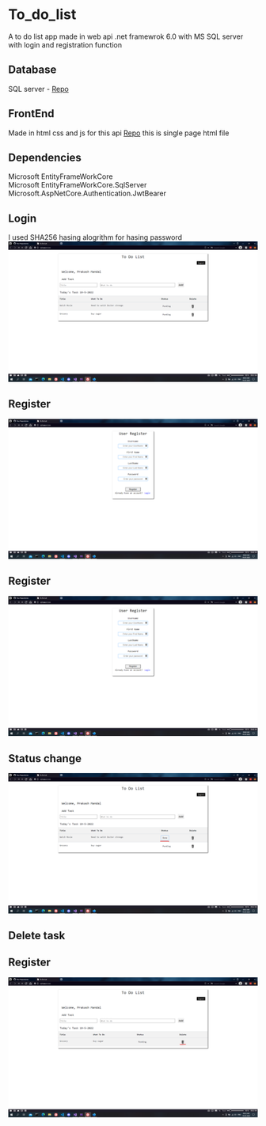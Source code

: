# To_do_list
A to do list app made in web api .net framewrok 6.0 with MS SQL server with login and registration function

## Database 
SQL server - [Repo](https://github.com/PrakashMandal-IV/To_Do_List_DataBase)

## FrontEnd
Made in html css and js for this api [Repo](https://github.com/PrakashMandal-IV/To_do_list_FrontEnd) 
this is single page html file 

## Dependencies
Microsoft EntityFrameWorkCore
</br>
Microsoft EntityFrameWorkCore.SqlServer
</br>
Microsoft.AspNetCore.Authentication.JwtBearer

## Login
I used SHA256 hasing alogrithm for hasing password 
![alt text](Images/Main_page.png)

## Register
![alt text](Images/register.png)

## Register
![alt text](Images/register.png)

## Status change 
![alt text](Images/status.png)

## Delete task
## Register
![alt text](Images/delete.png)

